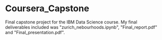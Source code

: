 # Coursera_Capstone
Final capstone project for the IBM Data Science course. My final deliverables included was "zurich_nebourhoods.ipynb", "Final_report.pdf" and "Final_presentation.pdf".
